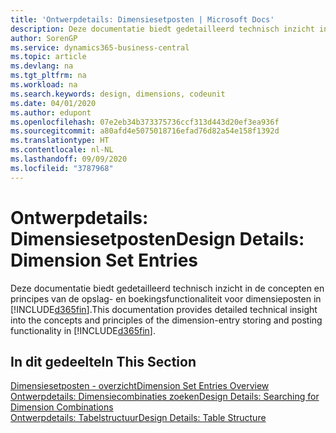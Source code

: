 ```yaml
---
title: 'Ontwerpdetails: Dimensiesetposten | Microsoft Docs'
description: Deze documentatie biedt gedetailleerd technisch inzicht in de concepten en principes die worden gebruikt om de opslag- en boekingsfunctie voor dimensieposten opnieuw te ontwerpen.
author: SorenGP
ms.service: dynamics365-business-central
ms.topic: article
ms.devlang: na
ms.tgt_pltfrm: na
ms.workload: na
ms.search.keywords: design, dimensions, codeunit
ms.date: 04/01/2020
ms.author: edupont
ms.openlocfilehash: 07e2eb34b373375736ccf313d443d20ef3ea936f
ms.sourcegitcommit: a80afd4e5075018716efad76d82a54e158f1392d
ms.translationtype: HT
ms.contentlocale: nl-NL
ms.lasthandoff: 09/09/2020
ms.locfileid: "3787968"
---
```

# <a name="design-details-dimension-set-entries"></a><span data-ttu-id="fc6c4-103">Ontwerpdetails: Dimensiesetposten</span><span class="sxs-lookup"><span data-stu-id="fc6c4-103">Design Details: Dimension Set Entries</span></span>
<span data-ttu-id="fc6c4-104">Deze documentatie biedt gedetailleerd technisch inzicht in de concepten en principes van de opslag- en boekingsfunctionaliteit voor dimensieposten in [!INCLUDE[d365fin](includes/d365fin_md.md)].</span><span class="sxs-lookup"><span data-stu-id="fc6c4-104">This documentation provides detailed technical insight into the concepts and principles of the dimension-entry storing and posting functionality in [!INCLUDE[d365fin](includes/d365fin_md.md)].</span></span>

## <a name="in-this-section"></a><span data-ttu-id="fc6c4-105">In dit gedeelte</span><span class="sxs-lookup"><span data-stu-id="fc6c4-105">In This Section</span></span>  
[<span data-ttu-id="fc6c4-106">Dimensiesetposten - overzicht</span><span class="sxs-lookup"><span data-stu-id="fc6c4-106">Dimension Set Entries Overview</span></span>](design-details-dimension-set-entries-overview.md)  
[<span data-ttu-id="fc6c4-107">Ontwerpdetails: Dimensiecombinaties zoeken</span><span class="sxs-lookup"><span data-stu-id="fc6c4-107">Design Details: Searching for Dimension Combinations</span></span>](design-details-searching-for-dimension-combinations.md)  
[<span data-ttu-id="fc6c4-108">Ontwerpdetails: Tabelstructuur</span><span class="sxs-lookup"><span data-stu-id="fc6c4-108">Design Details: Table Structure</span></span>](design-details-table-structure.md)  
